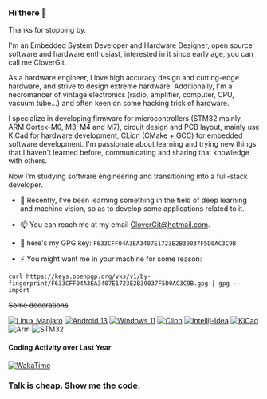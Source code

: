 ### Hi there 👋

Thanks for stopping by.

I'm an Embedded System Developer and Hardware Designer, open source software and hardware enthusiast, interested in it since early age, you can call me CloverGit.

As a hardware engineer, I love high accuracy design and cutting-edge hardware, and strive to design extreme hardware. Additionally, I'm a necromancer of vintage electronics (radio, amplifier, computer, CPU, vacuum tube...) and often keen on some hacking trick of hardware.

I specialize in developing firmware for microcontrollers (STM32 mainly, ARM Cortex-M0, M3, M4 and M7), circuit design and PCB layout, mainly use KiCad for hardware development, CLion (CMake + GCC) for embedded software development. I'm passionate about learning and trying new things that I haven't learned before, communicating and sharing that knowledge with others.

Now I'm studying software engineering and transitioning into a full-stack developer.

- 🔭 Recently, I've been learning something in the field of deep learning and machine vision, so as to develop some applications related to it.

- 📫 You can reach me at my email CloverGit@hotmail.com.

- 🔑 here's my GPG key: `F633CFF04A3EA3407E1723E2B39037F5D0AC3C9B`

- ⚡ You might want me in your machine for some reason:

```shell
curl https://keys.openpgp.org/vks/v1/by-fingerprint/F633CFF04A3EA3407E1723E2B39037F5D0AC3C9B.gpg | gpg --import
```

~~Some decorations~~

[![Linux Manjaro](https://img.shields.io/badge/Linux-Manjaro-blue?style=flat-square&logo=manjaro&logoColor=white)](https://manjaro.org/)
[![Android 13](https://img.shields.io/badge/Android-13-blue?style=flat-square&logo=android&logoColor=white)](https://www.android.com/)
[![Windows 11](https://img.shields.io/badge/Windows-11-blue?style=flat-square&logo=windows&logoColor=white)](https://windows.com/)
[![Clion](https://img.shields.io/badge/-Clion-0bb1b8?style=flat-square&logo=clion&logoColor=white)](https://www.jetbrains.com/)
[![Intellij-Idea](https://img.shields.io/badge/-Intellij_Idea-b51651?style=flat-square&logo=intellijidea&logoColor=white)](https://www.jetbrains.com/)
[![KiCad](https://img.shields.io/badge/-KiCad-2930af?style=flat-square&logo=KiCad&logoColor=white)](https://kicad.org/)
![Arm](https://img.shields.io/badge/-Arm-0091BD?style=flat-square&logo=Arm&logoColor=fff)
![STM32](https://img.shields.io/badge/-STM32-03234B?style=flat-square&logo=STMicroelectronics&logoColor=fff)

#### Coding Activity over Last Year
[![WakaTime](https://wakatime.com/share/@CloverGit/b7888587-5cae-4f80-9f75-a47a989bc595.svg)]()

### **Talk is cheap. Show me the code.**
